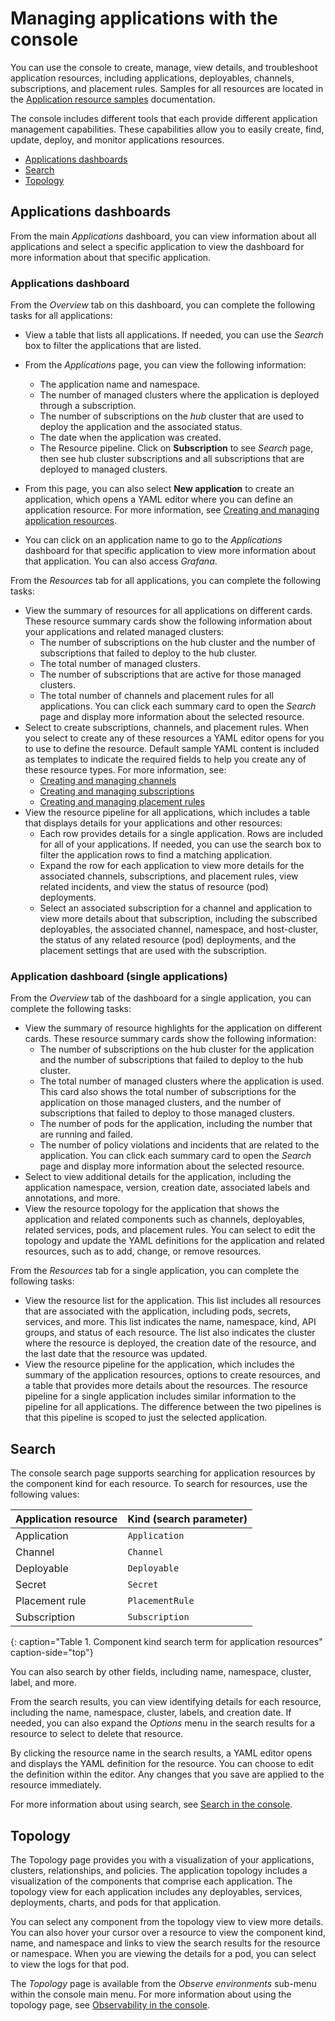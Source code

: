 # Managing applications with the console

You can use the console to create, manage, view details, and troubleshoot application resources, including applications, deployables, channels, subscriptions, and placement rules. Samples for all resources are located in the [Application resource samples](app_resource_samples.md) documentation.

The console includes different tools that each provide different application management capabilities. These capabilities allow you to easily create, find, update, deploy, and monitor applications resources.

  * [Applications dashboards](#applications-dashboards)
  * [Search](#search)
  * [Topology](#topology)

## Applications dashboards

From the main _Applications_ dashboard, you can view information about all applications and select a specific application to view the dashboard for more information about that specific application.

### Applications dashboard 

From the _Overview_ tab on this dashboard, you can complete the following tasks for all applications:

* View a table that lists all applications. If needed, you can use the _Search_ box to filter the applications that are listed.
* From the _Applications_ page, you can view the following information:
  * The application name and namespace.
  * The number of managed clusters where the application is deployed through a subscription.
  * The number of subscriptions on the _hub_ cluster that are used to deploy the application and the associated status.
  * The date when the application was created.
  * The Resource pipeline. Click on **Subscription** to see _Search_ page, then see hub cluster subscriptions and all subscriptions that are deployed to managed clusters.
  
* From this page, you can also select **New application** to create an application, which opens a YAML editor where you can define an application resource. For more information, see [Creating and managing application resources](managing_apps.md#app_create).
* You can click on an application name to go to the _Applications_ dashboard for that specific application to view more information about that application. You can also access _Grafana_.

From the _Resources_ tab for all applications, you can complete the following tasks:

* View the summary of resources for all applications on different cards. These resource summary cards show the following information about your applications and related managed clusters:
  * The number of subscriptions on the hub cluster and the number of subscriptions that failed to deploy to the hub cluster.
  * The total number of managed clusters.
  * The number of subscriptions that are active for those managed clusters.
  * The total number of channels and placement rules for all applications.
  You can click each summary card to open the _Search_ page and display more information about the selected resource.
* Select to create subscriptions, channels, and placement rules. When you select to create any of these resources a YAML editor opens for you to use to define the resource. Default sample YAML content is included as templates to indicate the required fields to help you create any of these resource types. For more information, see:
  * [Creating and managing channels](managing_channels.md#channel_create)
  * [Creating and managing subscriptions](managing_subscriptions.md#subscription_create)
  * [Creating and managing placement rules](managing_placement_rules.md#placement_create)
* View the resource pipeline for all applications, which includes a table that displays details for your applications and other resources:
  * Each row provides details for a single application. Rows are included for all of your applications. If needed, you can use the search box to filter the application rows to find a matching application.
  * Expand the row for each application to view more details for the associated channels, subscriptions, and placement rules, view related incidents, and view the status of resource (pod) deployments.
  * Select an associated subscription for a channel and application to view more details about that subscription, including the subscribed deployables, the associated channel, namespace, and host-cluster, the status of any related resource (pod) deployments, and the placement settings that are used with the subscription.

### Application dashboard (single applications)

From the _Overview_ tab of the dashboard for a single application, you can complete the following tasks:

* View the summary of resource highlights for the application on different cards. These resource summary cards show the following information:
  * The number of subscriptions on the hub cluster for the application and the number of subscriptions that failed to deploy to the hub cluster.
  * The total number of managed clusters where the application is used. This card also shows the total number of subscriptions for the application on those managed clusters, and the number of subscriptions that failed to deploy to those managed clusters.
  * The number of pods for the application, including the number that are running and failed.
  * The number of policy violations and incidents that are related to the application.
  You can click each summary card to open the _Search_ page and display more information about the selected resource.
* Select to view additional details for the application, including the application namespace, version, creation date, associated labels and annotations, and more.
* View the resource topology for the application that shows the application and related components such as channels, deployables, related services, pods, and placement rules. You can select to edit the topology and update the YAML definitions for the application and related resources, such as to add, change, or remove resources.

From the _Resources_ tab for a single application, you can complete the following tasks:

* View the resource list for the application. This list includes all resources that are associated with the application, including pods, secrets, services, and more. This list indicates the name, namespace, kind, API groups, and status of each resource. The list also indicates the cluster where the resource is deployed, the creation date of the resource, and the last date that the resource was updated.
* View the resource pipeline for the application, which includes the summary of the application resources, options to create resources, and a table that provides more details about the resources. The resource pipeline for a single application includes similar information to the pipeline for all applications. The difference between the two pipelines is that this pipeline is scoped to just the selected application.

## Search

The console search page supports searching for application resources by the component kind for each resource. To search for resources, use the following values:

| Application resource | Kind (search parameter) |
|-- | -- |
| Application | `Application` |
| Channel | `Channel` |
| Deployable | `Deployable` |
| Secret | `Secret` |
| Placement rule | `PlacementRule` |
| Subscription | `Subscription` |
{: caption="Table 1. Component kind search term for application resources" caption-side="top"}

You can also search by other fields, including name, namespace, cluster, label, and more.

From the search results, you can view identifying details for each resource, including the name, namespace, cluster, labels, and creation date. If needed, you can also expand the _Options_ menu in the search results for a resource to select to delete that resource.

By clicking the resource name in the search results, a YAML editor opens and displays the YAML definition for the resource. You can choose to edit the definition within the editor. Any changes that you save are applied to the resource immediately.  

For more information about using search, see [Search in the console](../console/search.md).

## Topology

The Topology page provides you with a visualization of your applications, clusters, relationships, and policies. The application topology includes a visualization of the components that comprise each application. The topology view for each application includes any deployables, services, deployments, charts, and pods for that application.

You can select any component from the topology view to view more details. You can also hover your cursor over a resource to view the component kind, name, and namespace and links to view the search results for the resource or namespace. When you are viewing the details for a pod, you can select to view the logs for that pod.

The _Topology_ page is available from the _Observe environments_ sub-menu within the console main menu. For more information about using the topology page, see [Observability in the console](../console/console.md).

